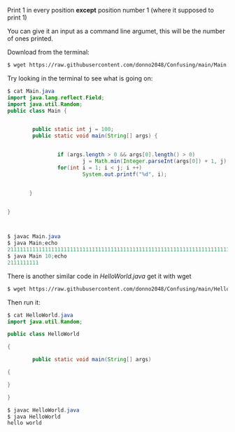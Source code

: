Print 1 in every position **except** position number 1 (where it supposed to print 1)

You can give it an input as a command line argumet, this will be the number of ones printed.

Download from the terminal:

```bash
$ wget https://raw.githubusercontent.com/donno2048/Confusing/main/Main.java
```

Try looking in the terminal to see what is going on:

```java
$ cat Main.java
import java.lang.reflect.Field;
import java.util.Random;
public class Main {


        public static int j = 100;
        public static void main(String[] args) {


                if (args.length > 0 && args[0].length() > 0)
                        j = Math.min(Integer.parseInt(args[0]) + 1, j);
                for(int i = 1; i < j; i ++)
                        System.out.printf("%d", i);


       }


}



$ javac Main.java
$ java Main;echo
211111111111111111111111111111111111111111111111111111111111111111111111111111111111111111111111111
$ java Main 10;echo
2111111111
```

There is another similar code in _HelloWorld.java_ get it with wget

```bash
$ wget https://raw.githubusercontent.com/donno2048/Confusing/main/HelloWorld.java
```

Then run it:

```java
$ cat HelloWorld.java
import java.util.Random;

public class HelloWorld

{

        public static void main(String[] args)

{

}

}

$ javac HelloWorld.java
$ java HelloWorld
hello world
```
